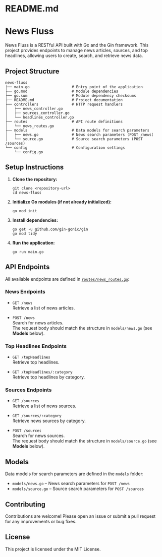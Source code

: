 # README.md

# News Fluss

News Fluss is a RESTful API built with Go and the Gin framework. This project provides endpoints to manage news articles, sources, and top headlines, allowing users to create, search, and retrieve news data.

## Project Structure

```
news-fluss
├── main.go                   # Entry point of the application
├── go.mod                    # Module dependencies
├── go.sum                    # Module dependency checksums
├── README.md                 # Project documentation
├── controllers               # HTTP request handlers
│   ├── news_controller.go
│   ├── sources_controller.go
│   └── headlines_controller.go
├── routes                    # API route definitions
│   └── news_routes.go
├── models                    # Data models for search parameters
│   ├── news.go               # News search parameters (POST /news)
│   └── source.go             # Source search parameters (POST /sources)
└── config                    # Configuration settings
    └── config.go
```

## Setup Instructions

1. **Clone the repository:**
   ```
   git clone <repository-url>
   cd news-fluss
   ```

2. **Initialize Go modules (if not already initialized):**
   ```
   go mod init
   ```

3. **Install dependencies:**
   ```
   go get -u github.com/gin-gonic/gin
   go mod tidy
   ```

4. **Run the application:**
   ```
   go run main.go
   ```

## API Endpoints

All available endpoints are defined in [`routes/news_routes.go`](routes/news_routes.go):

### News Endpoints

- `GET /news`  
  Retrieve a list of news articles.

- `POST /news`  
  Search for news articles.  
  The request body should match the structure in `models/news.go` (see **Models** below).

### Top Headlines Endpoints

- `GET /topHeadlines`  
  Retrieve top headlines.

- `GET /topHeadlines/:category`  
  Retrieve top headlines by category.

### Sources Endpoints

- `GET /sources`  
  Retrieve a list of news sources.

- `GET /sources/:category`  
  Retrieve news sources by category.

- `POST /sources`  
  Search for news sources.  
  The request body should match the structure in `models/source.go` (see **Models** below).

## Models

Data models for search parameters are defined in the `models` folder:

- `models/news.go` – News search parameters for `POST /news`
- `models/source.go` – Source search parameters for `POST /sources`

## Contributing

Contributions are welcome! Please open an issue or submit a pull request for any improvements or bug fixes.

## License

This project is licensed under the MIT License.